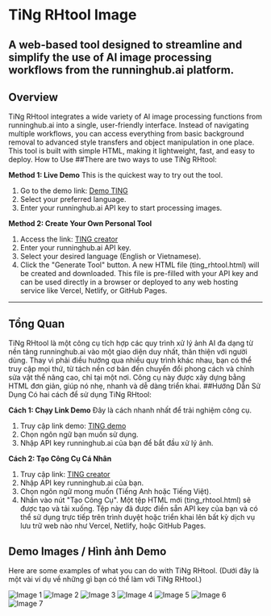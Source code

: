 # TiNg RHtool Image
A web-based tool designed to streamline and simplify the use of AI image processing workflows from the runninghub.ai platform.
-----
## Overview
TiNg RHtool integrates a wide variety of AI image processing functions from runninghub.ai into a single, user-friendly interface. Instead of navigating multiple workflows, you can access everything from basic background removal to advanced style transfers and object manipulation in one place. This tool is built with simple HTML, making it lightweight, fast, and easy to deploy.
How to Use
##There are two ways to use TiNg RHtool:

**Method 1: Live Demo**
This is the quickest way to try out the tool.
1. Go to the demo link: [Demo TING](https://ting-rhtool.vercel.app/)
2. Select your preferred language.
3. Enter your runninghub.ai API key to start processing images.

**Method 2: Create Your Own Personal Tool**
1. Access the link: [TING creator](https://ting-rhtool-creator.vercel.app/)
2. Enter your runninghub.ai API key.
3. Select your desired language (English or Vietnamese).
4. Click the "Generate Tool" button.
A new HTML file (ting_rhtool.html) will be created and downloaded. This file is pre-filled with your API key and can be used directly in a browser or deployed to any web hosting service like Vercel, Netlify, or GitHub Pages.
-----
## Tổng Quan
TiNg RHtool là một công cụ tích hợp các quy trình xử lý ảnh AI đa dạng từ nền tảng runninghub.ai vào một giao diện duy nhất, thân thiện với người dùng. Thay vì phải điều hướng qua nhiều quy trình khác nhau, bạn có thể truy cập mọi thứ, từ tách nền cơ bản đến chuyển đổi phong cách và chỉnh sửa vật thể nâng cao, chỉ tại một nơi. Công cụ này được xây dựng bằng HTML đơn giản, giúp nó nhẹ, nhanh và dễ dàng triển khai.
##Hướng Dẫn Sử Dụng
Có hai cách để sử dụng TiNg RHtool:

**Cách 1: Chạy Link Demo**
Đây là cách nhanh nhất để trải nghiệm công cụ.
1. Truy cập link demo: [TING demo](https://ting-rhtool.vercel.app/)
2. Chọn ngôn ngữ bạn muốn sử dụng.
3. Nhập API key runninghub.ai của bạn để bắt đầu xử lý ảnh.

**Cách 2: Tạo Công Cụ Cá Nhân**
1. Truy cập link: [TING creator](https://ting-rhtool-creator.vercel.app/)
2. Nhập API key runninghub.ai của bạn.
3. Chọn ngôn ngữ mong muốn (Tiếng Anh hoặc Tiếng Việt).
4. Nhấn vào nút "Tạo Công Cụ".
Một tệp HTML mới (ting_rhtool.html) sẽ được tạo và tải xuống. Tệp này đã được điền sẵn API key của bạn và có thể sử dụng trực tiếp trên trình duyệt hoặc triển khai lên bất kỳ dịch vụ lưu trữ web nào như Vercel, Netlify, hoặc GitHub Pages.

## Demo Images / Hình ảnh Demo
Here are some examples of what you can do with TiNg RHtool. (Dưới đây là một vài ví dụ về những gì bạn có thể làm với TiNg RHtool.)

<img src="https://res.cloudinary.com/dzfuqyqoq/image/upload/v1760432866/hinbh-01_yxdb2y.jpg" alt="Image 1">
<img src="https://res.cloudinary.com/dzfuqyqoq/image/upload/v1760432867/hinbh-02_hmvzjk.jpg" alt="Image 2">
<img src="https://res.cloudinary.com/dzfuqyqoq/image/upload/v1760432869/hinbh-03_bzsyxd.jpg" alt="Image 3">
<img src="https://res.cloudinary.com/dzfuqyqoq/image/upload/v1760432871/hinbh-04_j63ewl.jpg" alt="Image 4">
<img src="https://res.cloudinary.com/dzfuqyqoq/image/upload/v1760432881/hinbh-05_twthdo.jpg" alt="Image 5">
<img src="https://res.cloudinary.com/dzfuqyqoq/image/upload/v1760432874/hinbh-06_ypojgq.jpg" alt="Image 6">
<img src="https://res.cloudinary.com/dzfuqyqoq/image/upload/v1760432875/hinbh-07_akmb67.jpg" alt="Image 7">

